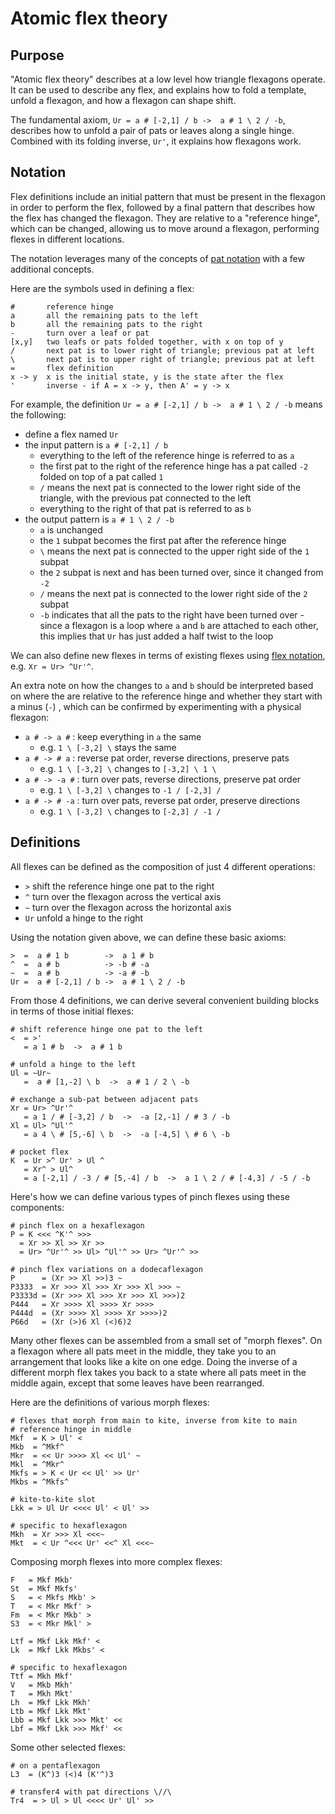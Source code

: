 # Atomic flex theory

## Purpose

"Atomic flex theory" describes at a low level how triangle flexagons operate.
It can be used to describe any flex, and explains how to fold a template, unfold a flexagon, and how a flexagon can shape shift.

The fundamental axiom, `Ur = a # [-2,1] / b ->  a # 1 \ 2 / -b`,
describes how to unfold a pair of pats or leaves along a single hinge.
Combined with its folding inverse, `Ur'`, it explains how flexagons work.

## Notation

Flex definitions include an initial pattern that must be present in the flexagon in order to perform the flex,
followed by a final pattern that describes how the flex has changed the flexagon.
They are relative to a "reference hinge", which can be changed,
allowing us to move around a flexagon, performing flexes in different locations.

The notation leverages many of the concepts of [pat notation](https://github.com/loki3/flexagonator/blob/master/docs/pat-notation.md)
with a few additional concepts.

Here are the symbols used in defining a flex:

```
#       reference hinge
a       all the remaining pats to the left
b       all the remaining pats to the right
-       turn over a leaf or pat
[x,y]   two leafs or pats folded together, with x on top of y
/       next pat is to lower right of triangle; previous pat at left
\       next pat is to upper right of triangle; previous pat at left
=       flex definition
x -> y  x is the initial state, y is the state after the flex
'       inverse - if A = x -> y, then A' = y -> x
```

For example, the definition `Ur = a # [-2,1] / b ->  a # 1 \ 2 / -b` means the following:

* define a flex named `Ur`
* the input pattern is `a # [-2,1] / b`
    * everything to the left of the reference hinge is referred to as `a`
    * the first pat to the right of the reference hinge has a pat called `-2` folded on top of a pat called `1`
    * `/` means the next pat is connected to the lower right side of the triangle, with the previous pat connected to the left
    * everything to the right of that pat is referred to as `b`
* the output pattern is `a # 1 \ 2 / -b`
    * `a` is unchanged
    * the `1` subpat becomes the first pat after the reference hinge
    * `\` means the next pat is connected to the upper right side of the `1` subpat
    * the `2` subpat is next and has been turned over, since it changed from `-2`
    * `/` means the next pat is connected to the lower right side of the `2` subpat
    * `-b` indicates that all the pats to the right have been turned over - since a flexagon is a loop where `a` and `b` are attached to each other, this implies that `Ur` has just added a half twist to the loop

We can also define new flexes in terms of existing flexes
using [flex notation](https://github.com/loki3/flexagonator/blob/master/docs/flex-notation.md),
e.g. `Xr = Ur> ^Ur'^`.

An extra note on how the changes to `a` and `b` should be interpreted based on where the are relative to the reference hinge and whether they start with a minus (`-`)
, which can be confirmed by experimenting with a physical flexagon:

* `a # -> a #` : keep everything in `a` the same
    * e.g. `1 \ [-3,2] \` stays the same
* `a # -> # a` : reverse pat order, reverse directions, preserve pats
    * e.g. `1 \ [-3,2] \` changes to `[-3,2] \ 1 \`
* `a # -> -a #` : turn over pats, reverse directions, preserve pat order
    * e.g. `1 \ [-3,2] \` changes to `-1 / [-2,3] /`
* `a # -> # -a` : turn over pats, reverse pat order, preserve directions
    * e.g. `1 \ [-3,2] \` changes to `[-2,3] / -1 /`

## Definitions

All flexes can be defined as the composition of just 4 different operations:

* `>`  shift the reference hinge one pat to the right
* `^`  turn over the flexagon across the vertical axis
* `~`  turn over the flexagon across the horizontal axis
* `Ur` unfold a hinge to the right

Using the notation given above, we can define these basic axioms:

```
>  =  a # 1 b        ->  a 1 # b
^  =  a # b          -> -b # -a
~  =  a # b          -> -a # -b
Ur =  a # [-2,1] / b ->  a # 1 \ 2 / -b
```

From those 4 definitions, we can derive several convenient building blocks in terms of those initial flexes:

```
# shift reference hinge one pat to the left
<  = >'
   = a 1 # b  ->  a # 1 b

# unfold a hinge to the left
Ul = ~Ur~
   =  a # [1,-2] \ b  ->  a # 1 / 2 \ -b

# exchange a sub-pat between adjacent pats
Xr = Ur> ^Ur'^
   = a 1 / # [-3,2] / b  ->  -a [2,-1] / # 3 / -b
Xl = Ul> ^Ul'^
   = a 4 \ # [5,-6] \ b  ->  -a [-4,5] \ # 6 \ -b

# pocket flex
K  = Ur >^ Ur' > Ul ^
   = Xr^ > Ul^
   = a [-2,1] / -3 / # [5,-4] / b  ->  a 1 \ 2 / # [-4,3] / -5 / -b
```

Here's how we can define various types of pinch flexes using these components:

```
# pinch flex on a hexaflexagon
P = K <<< ^K'^ >>>
  = Xr >> Xl >> Xr >>
  = Ur> ^Ur'^ >> Ul> ^Ul'^ >> Ur> ^Ur'^ >>

# pinch flex variations on a dodecaflexagon
P      = (Xr >> Xl >>)3 ~
P3333  = Xr >>> Xl >>> Xr >>> Xl >>> ~
P3333d = (Xr >>> Xl >>> Xr >>> Xl >>>)2
P444   = Xr >>>> Xl >>>> Xr >>>>
P444d  = (Xr >>>> Xl >>>> Xr >>>>)2
P66d   = (Xr (>)6 Xl (<)6)2
```

Many other flexes can be assembled from a small set of "morph flexes".
On a flexagon where all pats meet in the middle,
they take you to an arrangement that looks like a kite on one edge.
Doing the inverse of a different morph flex takes you back to a state where all pats meet in the middle again,
except that some leaves have been rearranged.

Here are the definitions of various morph flexes:

```
# flexes that morph from main to kite, inverse from kite to main
# reference hinge in middle
Mkf  = K > Ul' <
Mkb  = ^Mkf^
Mkr  = << Ur >>>> Xl << Ul' ~
Mkl  = ^Mkr^
Mkfs = > K < Ur << Ul' >> Ur'
Mkbs = ^Mkfs^

# kite-to-kite slot
Lkk = > Ul Ur <<<< Ul' < Ul' >>

# specific to hexaflexagon
Mkh  = Xr >>> Xl <<<~
Mkt  = < Ur ^<<< Ur' <<^ Xl <<<~
```

Composing morph flexes into more complex flexes:

```
F   = Mkf Mkb'
St  = Mkf Mkfs'
S   = < Mkfs Mkb' >
T   = < Mkr Mkf' >
Fm  = < Mkr Mkb' >
S3  = < Mkr Mkl' >

Ltf = Mkf Lkk Mkf' <
Lk  = Mkf Lkk Mkbs' <

# specific to hexaflexagon
Ttf = Mkh Mkf'
V   = Mkb Mkh'
T   = Mkh Mkt'
Lh  = Mkf Lkk Mkh'
Ltb = Mkf Lkk Mkt'
Lbb = Mkf Lkk >>> Mkt' <<
Lbf = Mkf Lkk >>> Mkf' <<
```

Some other selected flexes:

```
# on a pentaflexagon
L3  = (K^)3 (<)4 (K'^)3

# transfer4 with pat directions \//\
Tr4  = > Ul > Ul <<<< Ur' Ul' >>
```
